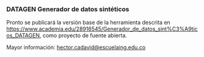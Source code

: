 ### DATAGEN Generador de datos sintéticos

Pronto se publicará la versión base de la herramienta descrita en https://www.academia.edu/28916545/Generador_de_datos_sint%C3%A9ticos_DATAGEN, como proyecto de fuente abierta.

Mayor información: hector.cadavid@escuelaing.edu.co
